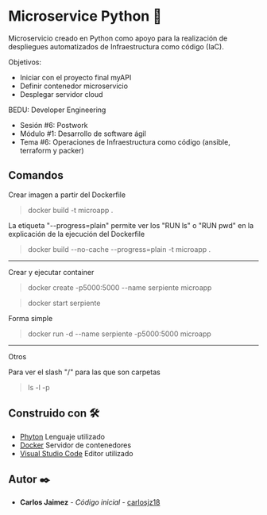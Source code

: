 # Microservice Python 🐍

Microservicio creado en Python como apoyo para la realización de despliegues automatizados de Infraestructura como código (IaC).

Objetivos: 
- Iniciar con el proyecto final myAPI
- Definir contenedor microservicio
- Desplegar servidor cloud

BEDU: Developer Engineering
* Sesión #6: Postwork
* Módulo #1: Desarrollo de software ágil
* Tema #6: Operaciones de Infraestructura como código (ansible, terraform y packer)

## Comandos

Crear imagen a partir del Dockerfile

> docker build -t microapp .

La etiqueta "--progress=plain" permite ver los "RUN ls" o "RUN pwd" en la explicación de la ejecución del Dockerfile
> docker build --no-cache --progress=plain -t microapp .

-----------------------------------------------------------------------------

Crear y ejecutar container

> docker create -p5000:5000 --name serpiente microapp

> docker start serpiente

Forma simple
> docker run -d --name serpiente -p5000:5000 microapp

-----------------------------------------------------------------------------

Otros

Para ver el slash "/" para las que son carpetas
> ls -l -p


## Construido con 🛠️

* [Phyton]() Lenguaje utilizado
* [Docker]() Servidor de contenedores
* [Visual Studio Code]() Editor utilizado

## Autor ✒️

* **Carlos Jaimez** - *Código inicial* - [carlosjz18](https://github.com/carlosjz18)
